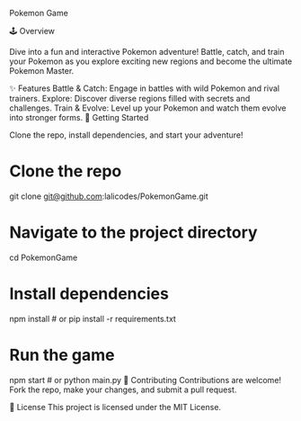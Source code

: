 Pokemon Game


🕹️ Overview

Dive into a fun and interactive Pokemon adventure! Battle, catch, and train your Pokemon as you explore exciting new regions and become the ultimate Pokemon Master.

✨ Features
Battle & Catch: Engage in battles with wild Pokemon and rival trainers.
Explore: Discover diverse regions filled with secrets and challenges.
Train & Evolve: Level up your Pokemon and watch them evolve into stronger forms.
🚀 Getting Started

Clone the repo, install dependencies, and start your adventure!
# Clone the repo
git clone git@github.com:lalicodes/PokemonGame.git

# Navigate to the project directory
cd PokemonGame

# Install dependencies
npm install  # or pip install -r requirements.txt

# Run the game
npm start  # or python main.py
🤝 Contributing
Contributions are welcome! Fork the repo, make your changes, and submit a pull request.

📜 License
This project is licensed under the MIT License.


